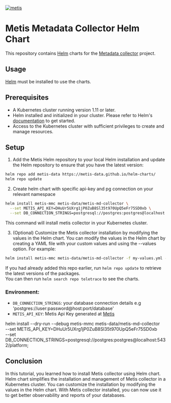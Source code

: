 

[![metis](https://static-asserts-public.s3.eu-central-1.amazonaws.com/metis-min-logo.png)](https://www.metisdata.io/)

# Metis Metadata Collector Helm Chart

This repository contains [Helm](https://helm.sh) charts for the [Metadata collector](https://docs.metisdata.io/metis/metadata-collector/troubleshooting-the-production-db) project.

## Usage
[Helm](https://helm.sh) must be installed to use the charts.


## Prerequisites
* A Kubernetes cluster running version 1.11 or later.
* Helm installed and initialized in your cluster. Please refer to Helm's [documentation](https://helm.sh/docs) to get started.
* Access to the Kubernetes cluster with sufficient privileges to create and manage resources.


## Setup

1. Add the Metis Helm repository to your local Helm installation and update the Helm repository to ensure that you have the latest version:

```sh
helm repo add metis-data https://metis-data.github.io/helm-charts/
helm repo update
```

2. Create helm chart with specific api-key and pg connection on your relevant namespace

```sh
helm install metis-mmc metis-data/metis-md-collector \
  --set METIS_API_KEY=DHuUr5UXrg1jP0ZuB8Sl35t970UpQ5eFr75SD0xb \
  --set DB_CONNECTION_STRINGS=postgresql://postgres:postgres@localhost:5432/platform;
```
This command will install metis collector in your Kubernetes cluster.

3. (Optional) Customize the Metis collector installation by modifying the values in the Helm chart. You can modify the values in the Helm chart by creating a YAML file with your custom values and using the --values option. For example:

```sh
helm install metis-mmc metis-data/metis-md-collector -f my-values.yml --namespace metis --create-namespace
```

If you had already added this repo earlier, run `helm repo update` to retrieve
the latest versions of the packages.\
You can then run `helm search repo teletrace` to see the charts.

### Environment:
- `DB_CONNECTION_STRINGS`: your database connection details e.g 'postgres://user:password@host:port/database'
- `METIS_API_KEY`: Metis Api Key generated at [Metis](https://app.metisdata.io/)


helm install --dry-run --debug metis-mmc metis-data/metis-md-collector \
  --set METIS_API_KEY=DHuUr5UXrg1jP0ZuB8Sl35t970UpQ5eFr75SD0xb \
  --set DB_CONNECTION_STRINGS=postgresql://postgres:postgres@localhost:5432/platform;




## Conclusion
In this tutorial, you learned how to install Metis collector using Helm chart. Helm chart simplifies the installation and management of Metis collector in a Kubernetes cluster. You can customize the installation by modifying the values in the Helm chart. With Metis collector installed, you can now use it to get better observability and reports of your databases.
